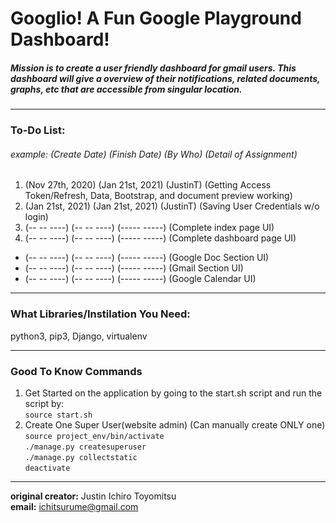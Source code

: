 # Googlio! A Fun Google Playground Dashboard!  

##### Mission is to create a user friendly dashboard for gmail users. This dashboard will give a overview of their notifications, related documents, graphs, etc that are accessible from singular location.

---
### To-Do List:
###### example: (Create Date) (Finish Date) (By Who) (Detail of Assignment)
1. (Nov 27th, 2020) (Jan 21st, 2021) (JustinT) (Getting Access Token/Refresh, Data, Bootstrap, and document preview working)
2. (Jan 21st, 2021) (Jan 21st, 2021) (JustinT) (Saving User Credentials w/o login)
3. (-- -- ----) (-- -- ----) (----- -----) (Complete index page UI)
4. (-- -- ----) (-- -- ----) (----- -----) (Complete dashboard page UI)
- (-- -- ----) (-- -- ----) (----- -----) (Google Doc Section UI)
- (-- -- ----) (-- -- ----) (----- -----) (Gmail Section UI)
- (-- -- ----) (-- -- ----) (----- -----) (Google Calendar UI)
---

### What Libraries/Instilation You Need:
python3, pip3, Django, virtualenv

---

### Good To Know Commands
1. Get Started on the application by going to the start.sh script and run the script by:   
``` source start.sh ```
2. Create One Super User(website admin) (Can manually create ONLY one)   
```source project_env/bin/activate```   
``` ./manage.py createsuperuser ```   
``` ./manage.py collectstatic ```   
``` deactivate ```

---
**original creator:** Justin Ichiro Toyomitsu  
**email:** ichitsurume@gmail.com
